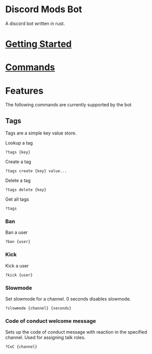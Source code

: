# Discord Mods Bot
A discord bot written in rust.  

# [Getting Started](GETTING_STARTED.md)
# [Commands](COMMANDS.md)

# Features
The following commands are currently supported by the bot

## Tags
Tags are a simple key value store.  

Lookup a tag
```
?tags {key}
```
Create a tag
```
?tags create {key} value...
```
Delete a tag
```
?tags delete {key}
```
Get all tags
```
?tags
```
### Ban
Ban a user
```
?ban {user}

```
### Kick
Kick a user
```
?kick {user}
```
### Slowmode
Set slowmode for a channel.  0 seconds disables slowmode.  
```
?slowmode {channel} {seconds}
```

### Code of conduct welcome message
Sets up the code of conduct message with reaction in the specified channel.
Used for assigning talk roles.  
```
?CoC {channel}
```
